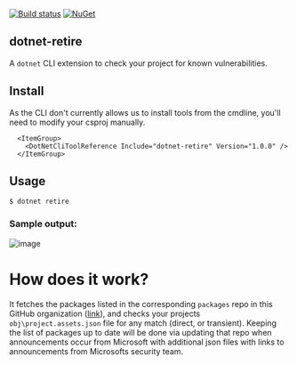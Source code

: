 [![Build status](https://ci.appveyor.com/api/projects/status/6y4yrtkhofgcswqt?svg=true)](https://ci.appveyor.com/project/JohnKorsnes/dotnet-retire)
[![NuGet](https://img.shields.io/nuget/dt/dotnet-retire.svg)]()
## dotnet-retire
A `dotnet` CLI extension to check your project for known vulnerabilities.

## Install
As the CLI don't currently allows us to install tools from the cmdline, you'll need to modify your csproj manually.
```
  <ItemGroup>
    <DotNetCliToolReference Include="dotnet-retire" Version="1.0.0" />
  </ItemGroup>
```

## Usage
```
$ dotnet retire
```

### Sample output:
![image](https://cloud.githubusercontent.com/assets/206726/26074074/d5bc2ee4-39b0-11e7-9018-08dd305b96a9.png)

# How does it work?
It fetches the packages listed in the corresponding `packages` repo in this GitHub organization ([link](https://github.com/RetireNet/Packages/blob/master/Content/1.json)), and checks your projects `obj\project.assets.json` file for any match (direct, or transient). Keeping the list of packages up to date will be done via updating that repo when announcements occur from Microsoft with additional json files with links to announcements from Microsofts security team.
